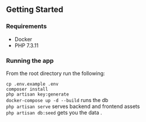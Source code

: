 

## Getting Started

### Requirements
- Docker
- PHP 7.3.11

### Running the app

From the root directory run the following:

`cp .env.example .env`  
`composer install`  
`php artisan key:generate`  
`docker-compose up -d --build` runs the db  
`php artisan serve` serves backend and frontend assets  
`php artisan db:seed` gets you the data . 
